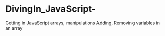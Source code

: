 # DivingIn_JavaScript-
Getting in JavaScript arrays, manipulations
Adding, Removing variables in an array 
